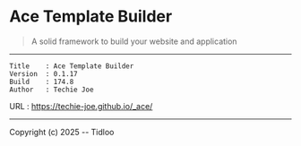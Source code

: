 # Ace Template Builder
> A solid framework to build your website and application
---

```
Title    : Ace Template Builder  
Version  : 0.1.17  
Build    : 174.8  
Author   : Techie Joe  
```

URL      : https://techie-joe.github.io/_ace/  

---

Copyright (c) 2025 -- Tidloo